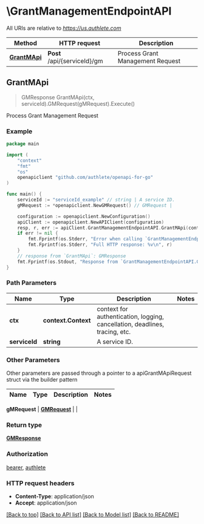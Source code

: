 # \GrantManagementEndpointAPI

All URIs are relative to *https://us.authlete.com*

Method | HTTP request | Description
------------- | ------------- | -------------
[**GrantMApi**](GrantManagementEndpointAPI.md#GrantMApi) | **Post** /api/{serviceId}/gm | Process Grant Management Request



## GrantMApi

> GMResponse GrantMApi(ctx, serviceId).GMRequest(gMRequest).Execute()

Process Grant Management Request



### Example

```go
package main

import (
	"context"
	"fmt"
	"os"
	openapiclient "github.com/authlete/openapi-for-go"
)

func main() {
	serviceId := "serviceId_example" // string | A service ID.
	gMRequest := *openapiclient.NewGMRequest() // GMRequest | 

	configuration := openapiclient.NewConfiguration()
	apiClient := openapiclient.NewAPIClient(configuration)
	resp, r, err := apiClient.GrantManagementEndpointAPI.GrantMApi(context.Background(), serviceId).GMRequest(gMRequest).Execute()
	if err != nil {
		fmt.Fprintf(os.Stderr, "Error when calling `GrantManagementEndpointAPI.GrantMApi``: %v\n", err)
		fmt.Fprintf(os.Stderr, "Full HTTP response: %v\n", r)
	}
	// response from `GrantMApi`: GMResponse
	fmt.Fprintf(os.Stdout, "Response from `GrantManagementEndpointAPI.GrantMApi`: %v\n", resp)
}
```

### Path Parameters


Name | Type | Description  | Notes
------------- | ------------- | ------------- | -------------
**ctx** | **context.Context** | context for authentication, logging, cancellation, deadlines, tracing, etc.
**serviceId** | **string** | A service ID. | 

### Other Parameters

Other parameters are passed through a pointer to a apiGrantMApiRequest struct via the builder pattern


Name | Type | Description  | Notes
------------- | ------------- | ------------- | -------------

 **gMRequest** | [**GMRequest**](GMRequest.md) |  | 

### Return type

[**GMResponse**](GMResponse.md)

### Authorization

[bearer](../README.md#bearer), [authlete](../README.md#authlete)

### HTTP request headers

- **Content-Type**: application/json
- **Accept**: application/json

[[Back to top]](#) [[Back to API list]](../README.md#documentation-for-api-endpoints)
[[Back to Model list]](../README.md#documentation-for-models)
[[Back to README]](../README.md)

